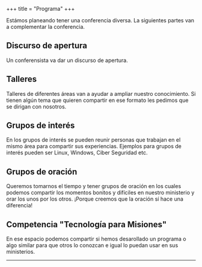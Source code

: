 +++
title = "Programa"
+++

Estámos planeando tener una conferencia diversa. La siguientes partes van a complementar la conferencia.

## Discurso de apertura

Un conferensista va dar un discurso de apertura.

## Talleres

Talleres de diferentes áreas van a ayudar a ampliar nuestro conocimiento. Si tienen algún tema que quieren compartir en ese formato les pedimos que se dirigan con nosotros.

## Grupos de interés

En los grupos de interés se pueden reunir personas que trabajan en el mismo área para compartir sus experiencias. Ejemplos para grupos de interés pueden ser Linux, Windows, Ciber Seguridad etc.

## Grupos de oración

Queremos tomarnos el tiempo y tener grupos de oración en los cuales podemos compartir los momentos bonitos y difíciles en nuestro ministerio y orar los unos por los otros. ¡Porque creemos que la oración sí hace una diferencia!

## Competencia "Tecnología para Misiones"

En ese espacio podemos compartir si hemos desarollado un programa o algo similar para que otros lo conozcan e igual lo puedan usar en sus ministerios.

---

